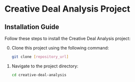 
# Creative Deal Analysis Project

## Installation Guide

Follow these steps to install the Creative Deal Analysis project:

0. Clone this project using the following command:
   ```bash
   git clone [repository_url]

1. Navigate to the project directory:
   ```bash
   cd creative-deal-analysis
